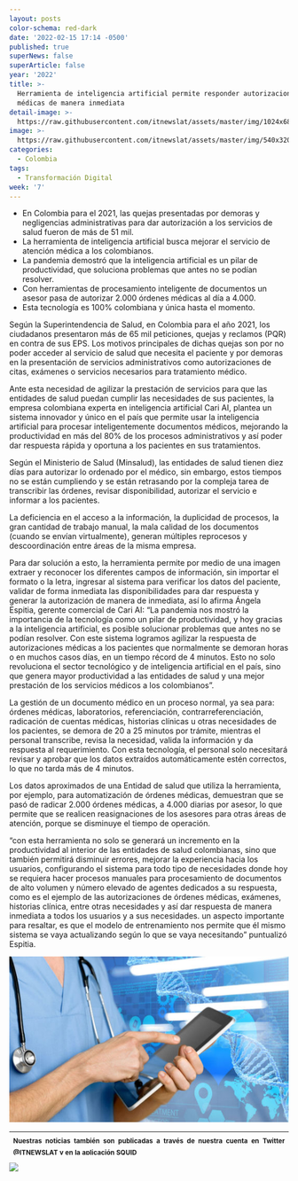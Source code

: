 ```yaml
---
layout: posts
color-schema: red-dark
date: '2022-02-15 17:14 -0500'
published: true
superNews: false
superArticle: false
year: '2022'
title: >-
  Herramienta de inteligencia artificial permite responder autorizaciones
  médicas de manera inmediata
detail-image: >-
  https://raw.githubusercontent.com/itnewslat/assets/master/img/1024x680/Medico-Tecnologia-g.jpg
image: >-
  https://raw.githubusercontent.com/itnewslat/assets/master/img/540x320/Medico-Tecnologia-p.jpg
categories:
  - Colombia
tags:
  - Transformación Digital
week: '7'
---
```

- En Colombia para el 2021, las quejas presentadas por demoras y negligencias administrativas para dar autorización a los servicios de salud fueron de más de 51 mil.
- La herramienta de inteligencia artificial busca mejorar el servicio de atención médica a los colombianos. 
- La pandemia demostró que la inteligencia artificial es un pilar de productividad, que soluciona problemas que antes no se podían resolver.
- Con herramientas de procesamiento inteligente de documentos un asesor pasa de autorizar 2.000 órdenes médicas al día a 4.000.
- Esta tecnología es 100% colombiana y única hasta el momento.

Según la Superintendencia de Salud, en Colombia para el año 2021, los ciudadanos presentaron más de 65 mil peticiones, quejas y reclamos (PQR) en contra de sus EPS. Los motivos principales de dichas quejas son por no poder acceder al servicio de salud que necesita el paciente y por demoras en la presentación de servicios administrativos como autorizaciones de citas, exámenes o servicios necesarios para tratamiento médico.

Ante esta necesidad de agilizar la prestación de servicios para que las entidades de salud puedan cumplir las necesidades de sus pacientes, la empresa colombiana experta en inteligencia artificial Cari AI, plantea un sistema innovador y único en el país que permite usar la inteligencia artificial para procesar inteligentemente documentos médicos, mejorando la productividad en más del 80% de los procesos administrativos y así poder dar respuesta rápida y oportuna a los pacientes en sus tratamientos.

Según el Ministerio de Salud (Minsalud), las entidades de salud tienen diez días para autorizar lo ordenado por el médico, sin embargo, estos tiempos no se están cumpliendo y se están retrasando por la compleja tarea de transcribir las órdenes, revisar disponibilidad, autorizar el servicio e informar a los pacientes.

La deficiencia en el acceso a la información, la duplicidad de procesos, la gran cantidad de trabajo manual, la mala calidad de los documentos (cuando se envían virtualmente), generan múltiples reprocesos y descoordinación entre áreas de la misma empresa.

Para dar solución a esto, la herramienta permite por medio de una imagen extraer y reconocer los diferentes campos de información, sin importar el formato o la letra, ingresar al sistema para verificar los datos del paciente, validar de forma inmediata las disponibilidades para dar respuesta y generar la autorización de manera de inmediata, así lo afirma Ángela Espitia, gerente comercial de Cari AI: “La pandemia nos mostró la importancia de la tecnología como un pilar de productividad, y hoy gracias a la inteligencia artificial, es posible solucionar problemas que antes no se podían resolver. Con este sistema logramos agilizar la respuesta de autorizaciones médicas a los pacientes que normalmente se demoran horas o en muchos casos días, en un tiempo récord de 4 minutos. Esto no solo revoluciona el sector tecnológico y de inteligencia artificial en el país, sino que genera mayor productividad a las entidades de salud y una mejor prestación de los servicios médicos a los colombianos”.

La gestión de un documento médico en un proceso normal, ya sea para: órdenes médicas, laboratorios, referenciación, contrarreferenciación, radicación de cuentas médicas, historias clínicas u otras necesidades de los pacientes, se demora de 20 a 25 minutos por trámite, mientras el personal transcribe, revisa la necesidad, valida la información y da respuesta al requerimiento. Con esta tecnología, el personal solo necesitará revisar y aprobar que los datos extraídos automáticamente estén correctos, lo que no tarda más de 4 minutos.

Los datos aproximados de una Entidad de salud que utiliza la herramienta, por ejemplo, para automatización de órdenes médicas, demuestran que se pasó de radicar 2.000 órdenes médicas, a 4.000 diarias por asesor, lo que permite que se realicen reasignaciones de los asesores para otras áreas de atención, porque se disminuye el tiempo de operación.
 
“con esta herramienta no solo se generará un incremento en la productividad al interior de las entidades de salud colombianas, sino que también permitirá disminuir errores, mejorar la experiencia hacia los usuarios,  configurando el sistema para todo tipo de necesidades donde hoy se requiera hacer procesos manuales para procesamiento de documentos de alto volumen y número elevado de agentes dedicados a su respuesta,  como  es el ejemplo de las autorizaciones de  órdenes médicas, exámenes, historias clínica, entre otras necesidades y así dar respuesta de manera inmediata a todos los usuarios y a sus necesidades. un aspecto importante para resaltar, es que el modelo de entrenamiento nos permite que él mismo sistema se vaya actualizando según lo que se vaya necesitando” puntualizó Espitia. 

![](https://raw.githubusercontent.com/itnewslat/assets/master/img/540x320/Medico-Tecnologia-p.jpg)

<table style="height: 42px;" width="569">
<tbody>
<tr>
<td style="text-align: justify;"><sub><strong>Nuestras noticias también son publicadas a través de nuestra cuenta en Twitter <a href="https://twitter.com/itnewslat?lang=es">@ITNEWSLAT</a> y en la aplicación <a href="https://squidapp.co/en/">SQUID</a></strong></sub></td>
</tr>
</tbody>
</table>

<img src="https://tracker.metricool.com/c3po.jpg?hash=56f88a41e39ab42c063cc51676587a04"/>